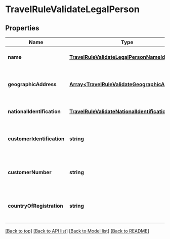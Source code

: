 # TravelRuleValidateLegalPerson

## Properties

|Name | Type | Description | Notes|
|------------ | ------------- | ------------- | -------------|
|**name** | [**TravelRuleValidateLegalPersonNameIdentifier**](TravelRuleValidateLegalPersonNameIdentifier.md) |  | [optional] [default to undefined]|
|**geographicAddress** | [**Array&lt;TravelRuleValidateGeographicAddress&gt;**](TravelRuleValidateGeographicAddress.md) | The array of geographic addresses associated with the legal person. | [optional] [default to undefined]|
|**nationalIdentification** | [**TravelRuleValidateNationalIdentification**](TravelRuleValidateNationalIdentification.md) |  | [optional] [default to undefined]|
|**customerIdentification** | **string** | A unique identifier that identifies the customer in the organization\&#39;s context. | [optional] [default to undefined]|
|**customerNumber** | **string** | A distinct identifier that uniquely identifies the customer within the organization. | [optional] [default to undefined]|
|**countryOfRegistration** | **string** | The ISO-3166 Alpha-2 country code where the legal person is registered. | [optional] [default to undefined]|




[[Back to top]](#) [[Back to API list]](../../README.md#documentation-for-api-endpoints) [[Back to Model list]](../../README.md#documentation-for-models) [[Back to README]](../../README.md)
